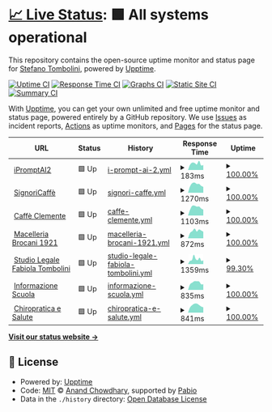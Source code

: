 # [📈 Live Status](https://upptime.wpimplementer.com): <!--live status--> **🟩 All systems operational**

This repository contains the open-source uptime monitor and status page for [Stefano Tombolini](https://wpimplementer.com), powered by [Upptime](https://github.com/upptime/upptime).

[![Uptime CI](https://github.com/dedotombo/upptime/workflows/Uptime%20CI/badge.svg)](https://github.com/dedotombo/upptime/actions?query=workflow%3A%22Uptime+CI%22)
[![Response Time CI](https://github.com/dedotombo/upptime/workflows/Response%20Time%20CI/badge.svg)](https://github.com/dedotombo/upptime/actions?query=workflow%3A%22Response+Time+CI%22)
[![Graphs CI](https://github.com/dedotombo/upptime/workflows/Graphs%20CI/badge.svg)](https://github.com/dedotombo/upptime/actions?query=workflow%3A%22Graphs+CI%22)
[![Static Site CI](https://github.com/dedotombo/upptime/workflows/Static%20Site%20CI/badge.svg)](https://github.com/dedotombo/upptime/actions?query=workflow%3A%22Static+Site+CI%22)
[![Summary CI](https://github.com/dedotombo/upptime/workflows/Summary%20CI/badge.svg)](https://github.com/dedotombo/upptime/actions?query=workflow%3A%22Summary+CI%22)

With [Upptime](https://upptime.js.org), you can get your own unlimited and free uptime monitor and status page, powered entirely by a GitHub repository. We use [Issues](https://github.com/dedotombo/upptime/issues) as incident reports, [Actions](https://github.com/dedotombo/upptime/actions) as uptime monitors, and [Pages](https://upptime.wpimplementer.com) for the status page.

<!--start: status pages-->
<!-- This summary is generated by Upptime (https://github.com/upptime/upptime) -->
<!-- Do not edit this manually, your changes will be overwritten -->
<!-- prettier-ignore -->
| URL | Status | History | Response Time | Uptime |
| --- | ------ | ------- | ------------- | ------ |
| <img alt="" src="https://icons.duckduckgo.com/ip3/ipromptai2.sdtprogetti.com.ico" height="13"> [iPromptAI2](https://ipromptai2.sdtprogetti.com) | 🟩 Up | [i-prompt-ai-2.yml](https://github.com/dedotombo/upptime/commits/HEAD/history/i-prompt-ai-2.yml) | <details><summary><img alt="Response time graph" src="./graphs/i-prompt-ai-2/response-time-week.png" height="20"> 183ms</summary><br><a href="https://upptime.sdtprogetti.com/history/i-prompt-ai-2"><img alt="Response time 152" src="https://img.shields.io/endpoint?url=https%3A%2F%2Fraw.githubusercontent.com%2Fdedotombo%2Fupptime%2FHEAD%2Fapi%2Fi-prompt-ai-2%2Fresponse-time.json"></a><br><a href="https://upptime.sdtprogetti.com/history/i-prompt-ai-2"><img alt="24-hour response time 141" src="https://img.shields.io/endpoint?url=https%3A%2F%2Fraw.githubusercontent.com%2Fdedotombo%2Fupptime%2FHEAD%2Fapi%2Fi-prompt-ai-2%2Fresponse-time-day.json"></a><br><a href="https://upptime.sdtprogetti.com/history/i-prompt-ai-2"><img alt="7-day response time 183" src="https://img.shields.io/endpoint?url=https%3A%2F%2Fraw.githubusercontent.com%2Fdedotombo%2Fupptime%2FHEAD%2Fapi%2Fi-prompt-ai-2%2Fresponse-time-week.json"></a><br><a href="https://upptime.sdtprogetti.com/history/i-prompt-ai-2"><img alt="30-day response time 165" src="https://img.shields.io/endpoint?url=https%3A%2F%2Fraw.githubusercontent.com%2Fdedotombo%2Fupptime%2FHEAD%2Fapi%2Fi-prompt-ai-2%2Fresponse-time-month.json"></a><br><a href="https://upptime.sdtprogetti.com/history/i-prompt-ai-2"><img alt="1-year response time 152" src="https://img.shields.io/endpoint?url=https%3A%2F%2Fraw.githubusercontent.com%2Fdedotombo%2Fupptime%2FHEAD%2Fapi%2Fi-prompt-ai-2%2Fresponse-time-year.json"></a></details> | <details><summary><a href="https://upptime.sdtprogetti.com/history/i-prompt-ai-2">100.00%</a></summary><a href="https://upptime.sdtprogetti.com/history/i-prompt-ai-2"><img alt="All-time uptime 100.00%" src="https://img.shields.io/endpoint?url=https%3A%2F%2Fraw.githubusercontent.com%2Fdedotombo%2Fupptime%2FHEAD%2Fapi%2Fi-prompt-ai-2%2Fuptime.json"></a><br><a href="https://upptime.sdtprogetti.com/history/i-prompt-ai-2"><img alt="24-hour uptime 100.00%" src="https://img.shields.io/endpoint?url=https%3A%2F%2Fraw.githubusercontent.com%2Fdedotombo%2Fupptime%2FHEAD%2Fapi%2Fi-prompt-ai-2%2Fuptime-day.json"></a><br><a href="https://upptime.sdtprogetti.com/history/i-prompt-ai-2"><img alt="7-day uptime 100.00%" src="https://img.shields.io/endpoint?url=https%3A%2F%2Fraw.githubusercontent.com%2Fdedotombo%2Fupptime%2FHEAD%2Fapi%2Fi-prompt-ai-2%2Fuptime-week.json"></a><br><a href="https://upptime.sdtprogetti.com/history/i-prompt-ai-2"><img alt="30-day uptime 100.00%" src="https://img.shields.io/endpoint?url=https%3A%2F%2Fraw.githubusercontent.com%2Fdedotombo%2Fupptime%2FHEAD%2Fapi%2Fi-prompt-ai-2%2Fuptime-month.json"></a><br><a href="https://upptime.sdtprogetti.com/history/i-prompt-ai-2"><img alt="1-year uptime 100.00%" src="https://img.shields.io/endpoint?url=https%3A%2F%2Fraw.githubusercontent.com%2Fdedotombo%2Fupptime%2FHEAD%2Fapi%2Fi-prompt-ai-2%2Fuptime-year.json"></a></details>
| <img alt="" src="https://icons.duckduckgo.com/ip3/www.signoricaffe.it.ico" height="13"> [SignoriCaffè](https://www.signoricaffe.it) | 🟩 Up | [signori-caffe.yml](https://github.com/dedotombo/upptime/commits/HEAD/history/signori-caffe.yml) | <details><summary><img alt="Response time graph" src="./graphs/signori-caffe/response-time-week.png" height="20"> 1270ms</summary><br><a href="https://upptime.sdtprogetti.com/history/signori-caffe"><img alt="Response time 1248" src="https://img.shields.io/endpoint?url=https%3A%2F%2Fraw.githubusercontent.com%2Fdedotombo%2Fupptime%2FHEAD%2Fapi%2Fsignori-caffe%2Fresponse-time.json"></a><br><a href="https://upptime.sdtprogetti.com/history/signori-caffe"><img alt="24-hour response time 908" src="https://img.shields.io/endpoint?url=https%3A%2F%2Fraw.githubusercontent.com%2Fdedotombo%2Fupptime%2FHEAD%2Fapi%2Fsignori-caffe%2Fresponse-time-day.json"></a><br><a href="https://upptime.sdtprogetti.com/history/signori-caffe"><img alt="7-day response time 1270" src="https://img.shields.io/endpoint?url=https%3A%2F%2Fraw.githubusercontent.com%2Fdedotombo%2Fupptime%2FHEAD%2Fapi%2Fsignori-caffe%2Fresponse-time-week.json"></a><br><a href="https://upptime.sdtprogetti.com/history/signori-caffe"><img alt="30-day response time 1254" src="https://img.shields.io/endpoint?url=https%3A%2F%2Fraw.githubusercontent.com%2Fdedotombo%2Fupptime%2FHEAD%2Fapi%2Fsignori-caffe%2Fresponse-time-month.json"></a><br><a href="https://upptime.sdtprogetti.com/history/signori-caffe"><img alt="1-year response time 1248" src="https://img.shields.io/endpoint?url=https%3A%2F%2Fraw.githubusercontent.com%2Fdedotombo%2Fupptime%2FHEAD%2Fapi%2Fsignori-caffe%2Fresponse-time-year.json"></a></details> | <details><summary><a href="https://upptime.sdtprogetti.com/history/signori-caffe">100.00%</a></summary><a href="https://upptime.sdtprogetti.com/history/signori-caffe"><img alt="All-time uptime 100.00%" src="https://img.shields.io/endpoint?url=https%3A%2F%2Fraw.githubusercontent.com%2Fdedotombo%2Fupptime%2FHEAD%2Fapi%2Fsignori-caffe%2Fuptime.json"></a><br><a href="https://upptime.sdtprogetti.com/history/signori-caffe"><img alt="24-hour uptime 100.00%" src="https://img.shields.io/endpoint?url=https%3A%2F%2Fraw.githubusercontent.com%2Fdedotombo%2Fupptime%2FHEAD%2Fapi%2Fsignori-caffe%2Fuptime-day.json"></a><br><a href="https://upptime.sdtprogetti.com/history/signori-caffe"><img alt="7-day uptime 100.00%" src="https://img.shields.io/endpoint?url=https%3A%2F%2Fraw.githubusercontent.com%2Fdedotombo%2Fupptime%2FHEAD%2Fapi%2Fsignori-caffe%2Fuptime-week.json"></a><br><a href="https://upptime.sdtprogetti.com/history/signori-caffe"><img alt="30-day uptime 100.00%" src="https://img.shields.io/endpoint?url=https%3A%2F%2Fraw.githubusercontent.com%2Fdedotombo%2Fupptime%2FHEAD%2Fapi%2Fsignori-caffe%2Fuptime-month.json"></a><br><a href="https://upptime.sdtprogetti.com/history/signori-caffe"><img alt="1-year uptime 100.00%" src="https://img.shields.io/endpoint?url=https%3A%2F%2Fraw.githubusercontent.com%2Fdedotombo%2Fupptime%2FHEAD%2Fapi%2Fsignori-caffe%2Fuptime-year.json"></a></details>
| <img alt="" src="https://icons.duckduckgo.com/ip3/www.caffecle.it.ico" height="13"> [Caffè Clemente](https://www.caffecle.it) | 🟩 Up | [caffe-clemente.yml](https://github.com/dedotombo/upptime/commits/HEAD/history/caffe-clemente.yml) | <details><summary><img alt="Response time graph" src="./graphs/caffe-clemente/response-time-week.png" height="20"> 1103ms</summary><br><a href="https://upptime.sdtprogetti.com/history/caffe-clemente"><img alt="Response time 1279" src="https://img.shields.io/endpoint?url=https%3A%2F%2Fraw.githubusercontent.com%2Fdedotombo%2Fupptime%2FHEAD%2Fapi%2Fcaffe-clemente%2Fresponse-time.json"></a><br><a href="https://upptime.sdtprogetti.com/history/caffe-clemente"><img alt="24-hour response time 797" src="https://img.shields.io/endpoint?url=https%3A%2F%2Fraw.githubusercontent.com%2Fdedotombo%2Fupptime%2FHEAD%2Fapi%2Fcaffe-clemente%2Fresponse-time-day.json"></a><br><a href="https://upptime.sdtprogetti.com/history/caffe-clemente"><img alt="7-day response time 1103" src="https://img.shields.io/endpoint?url=https%3A%2F%2Fraw.githubusercontent.com%2Fdedotombo%2Fupptime%2FHEAD%2Fapi%2Fcaffe-clemente%2Fresponse-time-week.json"></a><br><a href="https://upptime.sdtprogetti.com/history/caffe-clemente"><img alt="30-day response time 1443" src="https://img.shields.io/endpoint?url=https%3A%2F%2Fraw.githubusercontent.com%2Fdedotombo%2Fupptime%2FHEAD%2Fapi%2Fcaffe-clemente%2Fresponse-time-month.json"></a><br><a href="https://upptime.sdtprogetti.com/history/caffe-clemente"><img alt="1-year response time 1279" src="https://img.shields.io/endpoint?url=https%3A%2F%2Fraw.githubusercontent.com%2Fdedotombo%2Fupptime%2FHEAD%2Fapi%2Fcaffe-clemente%2Fresponse-time-year.json"></a></details> | <details><summary><a href="https://upptime.sdtprogetti.com/history/caffe-clemente">100.00%</a></summary><a href="https://upptime.sdtprogetti.com/history/caffe-clemente"><img alt="All-time uptime 100.00%" src="https://img.shields.io/endpoint?url=https%3A%2F%2Fraw.githubusercontent.com%2Fdedotombo%2Fupptime%2FHEAD%2Fapi%2Fcaffe-clemente%2Fuptime.json"></a><br><a href="https://upptime.sdtprogetti.com/history/caffe-clemente"><img alt="24-hour uptime 100.00%" src="https://img.shields.io/endpoint?url=https%3A%2F%2Fraw.githubusercontent.com%2Fdedotombo%2Fupptime%2FHEAD%2Fapi%2Fcaffe-clemente%2Fuptime-day.json"></a><br><a href="https://upptime.sdtprogetti.com/history/caffe-clemente"><img alt="7-day uptime 100.00%" src="https://img.shields.io/endpoint?url=https%3A%2F%2Fraw.githubusercontent.com%2Fdedotombo%2Fupptime%2FHEAD%2Fapi%2Fcaffe-clemente%2Fuptime-week.json"></a><br><a href="https://upptime.sdtprogetti.com/history/caffe-clemente"><img alt="30-day uptime 100.00%" src="https://img.shields.io/endpoint?url=https%3A%2F%2Fraw.githubusercontent.com%2Fdedotombo%2Fupptime%2FHEAD%2Fapi%2Fcaffe-clemente%2Fuptime-month.json"></a><br><a href="https://upptime.sdtprogetti.com/history/caffe-clemente"><img alt="1-year uptime 100.00%" src="https://img.shields.io/endpoint?url=https%3A%2F%2Fraw.githubusercontent.com%2Fdedotombo%2Fupptime%2FHEAD%2Fapi%2Fcaffe-clemente%2Fuptime-year.json"></a></details>
| <img alt="" src="https://icons.duckduckgo.com/ip3/macelleriabrocani.com.ico" height="13"> [Macelleria Brocani 1921](https://macelleriabrocani.com) | 🟩 Up | [macelleria-brocani-1921.yml](https://github.com/dedotombo/upptime/commits/HEAD/history/macelleria-brocani-1921.yml) | <details><summary><img alt="Response time graph" src="./graphs/macelleria-brocani-1921/response-time-week.png" height="20"> 872ms</summary><br><a href="https://upptime.sdtprogetti.com/history/macelleria-brocani-1921"><img alt="Response time 847" src="https://img.shields.io/endpoint?url=https%3A%2F%2Fraw.githubusercontent.com%2Fdedotombo%2Fupptime%2FHEAD%2Fapi%2Fmacelleria-brocani-1921%2Fresponse-time.json"></a><br><a href="https://upptime.sdtprogetti.com/history/macelleria-brocani-1921"><img alt="24-hour response time 763" src="https://img.shields.io/endpoint?url=https%3A%2F%2Fraw.githubusercontent.com%2Fdedotombo%2Fupptime%2FHEAD%2Fapi%2Fmacelleria-brocani-1921%2Fresponse-time-day.json"></a><br><a href="https://upptime.sdtprogetti.com/history/macelleria-brocani-1921"><img alt="7-day response time 872" src="https://img.shields.io/endpoint?url=https%3A%2F%2Fraw.githubusercontent.com%2Fdedotombo%2Fupptime%2FHEAD%2Fapi%2Fmacelleria-brocani-1921%2Fresponse-time-week.json"></a><br><a href="https://upptime.sdtprogetti.com/history/macelleria-brocani-1921"><img alt="30-day response time 814" src="https://img.shields.io/endpoint?url=https%3A%2F%2Fraw.githubusercontent.com%2Fdedotombo%2Fupptime%2FHEAD%2Fapi%2Fmacelleria-brocani-1921%2Fresponse-time-month.json"></a><br><a href="https://upptime.sdtprogetti.com/history/macelleria-brocani-1921"><img alt="1-year response time 847" src="https://img.shields.io/endpoint?url=https%3A%2F%2Fraw.githubusercontent.com%2Fdedotombo%2Fupptime%2FHEAD%2Fapi%2Fmacelleria-brocani-1921%2Fresponse-time-year.json"></a></details> | <details><summary><a href="https://upptime.sdtprogetti.com/history/macelleria-brocani-1921">100.00%</a></summary><a href="https://upptime.sdtprogetti.com/history/macelleria-brocani-1921"><img alt="All-time uptime 98.83%" src="https://img.shields.io/endpoint?url=https%3A%2F%2Fraw.githubusercontent.com%2Fdedotombo%2Fupptime%2FHEAD%2Fapi%2Fmacelleria-brocani-1921%2Fuptime.json"></a><br><a href="https://upptime.sdtprogetti.com/history/macelleria-brocani-1921"><img alt="24-hour uptime 100.00%" src="https://img.shields.io/endpoint?url=https%3A%2F%2Fraw.githubusercontent.com%2Fdedotombo%2Fupptime%2FHEAD%2Fapi%2Fmacelleria-brocani-1921%2Fuptime-day.json"></a><br><a href="https://upptime.sdtprogetti.com/history/macelleria-brocani-1921"><img alt="7-day uptime 100.00%" src="https://img.shields.io/endpoint?url=https%3A%2F%2Fraw.githubusercontent.com%2Fdedotombo%2Fupptime%2FHEAD%2Fapi%2Fmacelleria-brocani-1921%2Fuptime-week.json"></a><br><a href="https://upptime.sdtprogetti.com/history/macelleria-brocani-1921"><img alt="30-day uptime 100.00%" src="https://img.shields.io/endpoint?url=https%3A%2F%2Fraw.githubusercontent.com%2Fdedotombo%2Fupptime%2FHEAD%2Fapi%2Fmacelleria-brocani-1921%2Fuptime-month.json"></a><br><a href="https://upptime.sdtprogetti.com/history/macelleria-brocani-1921"><img alt="1-year uptime 98.83%" src="https://img.shields.io/endpoint?url=https%3A%2F%2Fraw.githubusercontent.com%2Fdedotombo%2Fupptime%2FHEAD%2Fapi%2Fmacelleria-brocani-1921%2Fuptime-year.json"></a></details>
| <img alt="" src="https://icons.duckduckgo.com/ip3/fabiolatombolini.law.ico" height="13"> [Studio Legale Fabiola Tombolini](https://fabiolatombolini.law) | 🟩 Up | [studio-legale-fabiola-tombolini.yml](https://github.com/dedotombo/upptime/commits/HEAD/history/studio-legale-fabiola-tombolini.yml) | <details><summary><img alt="Response time graph" src="./graphs/studio-legale-fabiola-tombolini/response-time-week.png" height="20"> 1359ms</summary><br><a href="https://upptime.sdtprogetti.com/history/studio-legale-fabiola-tombolini"><img alt="Response time 1058" src="https://img.shields.io/endpoint?url=https%3A%2F%2Fraw.githubusercontent.com%2Fdedotombo%2Fupptime%2FHEAD%2Fapi%2Fstudio-legale-fabiola-tombolini%2Fresponse-time.json"></a><br><a href="https://upptime.sdtprogetti.com/history/studio-legale-fabiola-tombolini"><img alt="24-hour response time 1117" src="https://img.shields.io/endpoint?url=https%3A%2F%2Fraw.githubusercontent.com%2Fdedotombo%2Fupptime%2FHEAD%2Fapi%2Fstudio-legale-fabiola-tombolini%2Fresponse-time-day.json"></a><br><a href="https://upptime.sdtprogetti.com/history/studio-legale-fabiola-tombolini"><img alt="7-day response time 1359" src="https://img.shields.io/endpoint?url=https%3A%2F%2Fraw.githubusercontent.com%2Fdedotombo%2Fupptime%2FHEAD%2Fapi%2Fstudio-legale-fabiola-tombolini%2Fresponse-time-week.json"></a><br><a href="https://upptime.sdtprogetti.com/history/studio-legale-fabiola-tombolini"><img alt="30-day response time 1090" src="https://img.shields.io/endpoint?url=https%3A%2F%2Fraw.githubusercontent.com%2Fdedotombo%2Fupptime%2FHEAD%2Fapi%2Fstudio-legale-fabiola-tombolini%2Fresponse-time-month.json"></a><br><a href="https://upptime.sdtprogetti.com/history/studio-legale-fabiola-tombolini"><img alt="1-year response time 1058" src="https://img.shields.io/endpoint?url=https%3A%2F%2Fraw.githubusercontent.com%2Fdedotombo%2Fupptime%2FHEAD%2Fapi%2Fstudio-legale-fabiola-tombolini%2Fresponse-time-year.json"></a></details> | <details><summary><a href="https://upptime.sdtprogetti.com/history/studio-legale-fabiola-tombolini">99.30%</a></summary><a href="https://upptime.sdtprogetti.com/history/studio-legale-fabiola-tombolini"><img alt="All-time uptime 99.86%" src="https://img.shields.io/endpoint?url=https%3A%2F%2Fraw.githubusercontent.com%2Fdedotombo%2Fupptime%2FHEAD%2Fapi%2Fstudio-legale-fabiola-tombolini%2Fuptime.json"></a><br><a href="https://upptime.sdtprogetti.com/history/studio-legale-fabiola-tombolini"><img alt="24-hour uptime 96.31%" src="https://img.shields.io/endpoint?url=https%3A%2F%2Fraw.githubusercontent.com%2Fdedotombo%2Fupptime%2FHEAD%2Fapi%2Fstudio-legale-fabiola-tombolini%2Fuptime-day.json"></a><br><a href="https://upptime.sdtprogetti.com/history/studio-legale-fabiola-tombolini"><img alt="7-day uptime 99.30%" src="https://img.shields.io/endpoint?url=https%3A%2F%2Fraw.githubusercontent.com%2Fdedotombo%2Fupptime%2FHEAD%2Fapi%2Fstudio-legale-fabiola-tombolini%2Fuptime-week.json"></a><br><a href="https://upptime.sdtprogetti.com/history/studio-legale-fabiola-tombolini"><img alt="30-day uptime 99.84%" src="https://img.shields.io/endpoint?url=https%3A%2F%2Fraw.githubusercontent.com%2Fdedotombo%2Fupptime%2FHEAD%2Fapi%2Fstudio-legale-fabiola-tombolini%2Fuptime-month.json"></a><br><a href="https://upptime.sdtprogetti.com/history/studio-legale-fabiola-tombolini"><img alt="1-year uptime 99.86%" src="https://img.shields.io/endpoint?url=https%3A%2F%2Fraw.githubusercontent.com%2Fdedotombo%2Fupptime%2FHEAD%2Fapi%2Fstudio-legale-fabiola-tombolini%2Fuptime-year.json"></a></details>
| <img alt="" src="https://icons.duckduckgo.com/ip3/www.informazionescuola.it.ico" height="13"> [Informazione Scuola](https://www.informazionescuola.it) | 🟩 Up | [informazione-scuola.yml](https://github.com/dedotombo/upptime/commits/HEAD/history/informazione-scuola.yml) | <details><summary><img alt="Response time graph" src="./graphs/informazione-scuola/response-time-week.png" height="20"> 835ms</summary><br><a href="https://upptime.sdtprogetti.com/history/informazione-scuola"><img alt="Response time 1079" src="https://img.shields.io/endpoint?url=https%3A%2F%2Fraw.githubusercontent.com%2Fdedotombo%2Fupptime%2FHEAD%2Fapi%2Finformazione-scuola%2Fresponse-time.json"></a><br><a href="https://upptime.sdtprogetti.com/history/informazione-scuola"><img alt="24-hour response time 655" src="https://img.shields.io/endpoint?url=https%3A%2F%2Fraw.githubusercontent.com%2Fdedotombo%2Fupptime%2FHEAD%2Fapi%2Finformazione-scuola%2Fresponse-time-day.json"></a><br><a href="https://upptime.sdtprogetti.com/history/informazione-scuola"><img alt="7-day response time 835" src="https://img.shields.io/endpoint?url=https%3A%2F%2Fraw.githubusercontent.com%2Fdedotombo%2Fupptime%2FHEAD%2Fapi%2Finformazione-scuola%2Fresponse-time-week.json"></a><br><a href="https://upptime.sdtprogetti.com/history/informazione-scuola"><img alt="30-day response time 1456" src="https://img.shields.io/endpoint?url=https%3A%2F%2Fraw.githubusercontent.com%2Fdedotombo%2Fupptime%2FHEAD%2Fapi%2Finformazione-scuola%2Fresponse-time-month.json"></a><br><a href="https://upptime.sdtprogetti.com/history/informazione-scuola"><img alt="1-year response time 1079" src="https://img.shields.io/endpoint?url=https%3A%2F%2Fraw.githubusercontent.com%2Fdedotombo%2Fupptime%2FHEAD%2Fapi%2Finformazione-scuola%2Fresponse-time-year.json"></a></details> | <details><summary><a href="https://upptime.sdtprogetti.com/history/informazione-scuola">100.00%</a></summary><a href="https://upptime.sdtprogetti.com/history/informazione-scuola"><img alt="All-time uptime 99.93%" src="https://img.shields.io/endpoint?url=https%3A%2F%2Fraw.githubusercontent.com%2Fdedotombo%2Fupptime%2FHEAD%2Fapi%2Finformazione-scuola%2Fuptime.json"></a><br><a href="https://upptime.sdtprogetti.com/history/informazione-scuola"><img alt="24-hour uptime 100.00%" src="https://img.shields.io/endpoint?url=https%3A%2F%2Fraw.githubusercontent.com%2Fdedotombo%2Fupptime%2FHEAD%2Fapi%2Finformazione-scuola%2Fuptime-day.json"></a><br><a href="https://upptime.sdtprogetti.com/history/informazione-scuola"><img alt="7-day uptime 100.00%" src="https://img.shields.io/endpoint?url=https%3A%2F%2Fraw.githubusercontent.com%2Fdedotombo%2Fupptime%2FHEAD%2Fapi%2Finformazione-scuola%2Fuptime-week.json"></a><br><a href="https://upptime.sdtprogetti.com/history/informazione-scuola"><img alt="30-day uptime 99.87%" src="https://img.shields.io/endpoint?url=https%3A%2F%2Fraw.githubusercontent.com%2Fdedotombo%2Fupptime%2FHEAD%2Fapi%2Finformazione-scuola%2Fuptime-month.json"></a><br><a href="https://upptime.sdtprogetti.com/history/informazione-scuola"><img alt="1-year uptime 99.93%" src="https://img.shields.io/endpoint?url=https%3A%2F%2Fraw.githubusercontent.com%2Fdedotombo%2Fupptime%2FHEAD%2Fapi%2Finformazione-scuola%2Fuptime-year.json"></a></details>
| <img alt="" src="https://icons.duckduckgo.com/ip3/chiropraticaesalute.it.ico" height="13"> [Chiropratica e Salute](https://chiropraticaesalute.it) | 🟩 Up | [chiropratica-e-salute.yml](https://github.com/dedotombo/upptime/commits/HEAD/history/chiropratica-e-salute.yml) | <details><summary><img alt="Response time graph" src="./graphs/chiropratica-e-salute/response-time-week.png" height="20"> 841ms</summary><br><a href="https://upptime.sdtprogetti.com/history/chiropratica-e-salute"><img alt="Response time 785" src="https://img.shields.io/endpoint?url=https%3A%2F%2Fraw.githubusercontent.com%2Fdedotombo%2Fupptime%2FHEAD%2Fapi%2Fchiropratica-e-salute%2Fresponse-time.json"></a><br><a href="https://upptime.sdtprogetti.com/history/chiropratica-e-salute"><img alt="24-hour response time 627" src="https://img.shields.io/endpoint?url=https%3A%2F%2Fraw.githubusercontent.com%2Fdedotombo%2Fupptime%2FHEAD%2Fapi%2Fchiropratica-e-salute%2Fresponse-time-day.json"></a><br><a href="https://upptime.sdtprogetti.com/history/chiropratica-e-salute"><img alt="7-day response time 841" src="https://img.shields.io/endpoint?url=https%3A%2F%2Fraw.githubusercontent.com%2Fdedotombo%2Fupptime%2FHEAD%2Fapi%2Fchiropratica-e-salute%2Fresponse-time-week.json"></a><br><a href="https://upptime.sdtprogetti.com/history/chiropratica-e-salute"><img alt="30-day response time 769" src="https://img.shields.io/endpoint?url=https%3A%2F%2Fraw.githubusercontent.com%2Fdedotombo%2Fupptime%2FHEAD%2Fapi%2Fchiropratica-e-salute%2Fresponse-time-month.json"></a><br><a href="https://upptime.sdtprogetti.com/history/chiropratica-e-salute"><img alt="1-year response time 785" src="https://img.shields.io/endpoint?url=https%3A%2F%2Fraw.githubusercontent.com%2Fdedotombo%2Fupptime%2FHEAD%2Fapi%2Fchiropratica-e-salute%2Fresponse-time-year.json"></a></details> | <details><summary><a href="https://upptime.sdtprogetti.com/history/chiropratica-e-salute">100.00%</a></summary><a href="https://upptime.sdtprogetti.com/history/chiropratica-e-salute"><img alt="All-time uptime 99.99%" src="https://img.shields.io/endpoint?url=https%3A%2F%2Fraw.githubusercontent.com%2Fdedotombo%2Fupptime%2FHEAD%2Fapi%2Fchiropratica-e-salute%2Fuptime.json"></a><br><a href="https://upptime.sdtprogetti.com/history/chiropratica-e-salute"><img alt="24-hour uptime 100.00%" src="https://img.shields.io/endpoint?url=https%3A%2F%2Fraw.githubusercontent.com%2Fdedotombo%2Fupptime%2FHEAD%2Fapi%2Fchiropratica-e-salute%2Fuptime-day.json"></a><br><a href="https://upptime.sdtprogetti.com/history/chiropratica-e-salute"><img alt="7-day uptime 100.00%" src="https://img.shields.io/endpoint?url=https%3A%2F%2Fraw.githubusercontent.com%2Fdedotombo%2Fupptime%2FHEAD%2Fapi%2Fchiropratica-e-salute%2Fuptime-week.json"></a><br><a href="https://upptime.sdtprogetti.com/history/chiropratica-e-salute"><img alt="30-day uptime 99.96%" src="https://img.shields.io/endpoint?url=https%3A%2F%2Fraw.githubusercontent.com%2Fdedotombo%2Fupptime%2FHEAD%2Fapi%2Fchiropratica-e-salute%2Fuptime-month.json"></a><br><a href="https://upptime.sdtprogetti.com/history/chiropratica-e-salute"><img alt="1-year uptime 99.99%" src="https://img.shields.io/endpoint?url=https%3A%2F%2Fraw.githubusercontent.com%2Fdedotombo%2Fupptime%2FHEAD%2Fapi%2Fchiropratica-e-salute%2Fuptime-year.json"></a></details>

<!--end: status pages-->

[**Visit our status website →**](https://upptime.wpimplementer.com)

## 📄 License

- Powered by: [Upptime](https://github.com/upptime/upptime)
- Code: [MIT](./LICENSE) © [Anand Chowdhary](https://anandchowdhary.com), supported by [Pabio](https://pabio.com)
- Data in the `./history` directory: [Open Database License](https://opendatacommons.org/licenses/odbl/1-0/)
